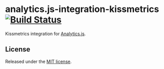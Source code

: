 # analytics.js-integration-kissmetrics [![Build Status][ci-badge]][ci-link]

Kissmetrics integration for [Analytics.js][].

## License

Released under the [MIT license](License.md).


[Analytics.js]: https://segment.com/docs/libraries/analytics.js/
[ci-link]: https://circleci.com/gh/segment-integrations/analytics.js-integration-kissmetrics
[ci-badge]: https://circleci.com/gh/segment-integrations/analytics.js-integration-kissmetrics.svg?style=svg
